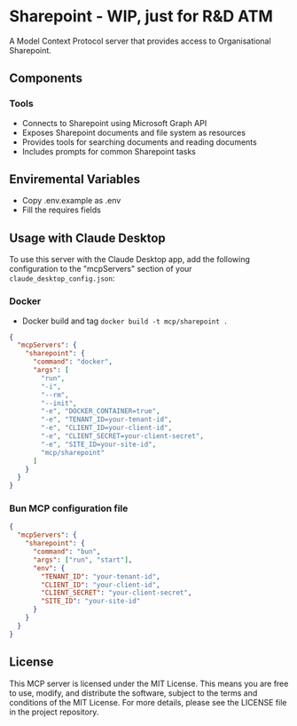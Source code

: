 # Sharepoint - WIP, just for R&D ATM

A Model Context Protocol server that provides access to Organisational Sharepoint.

## Components

### Tools
- Connects to Sharepoint using Microsoft Graph API
- Exposes Sharepoint documents and file system as resources
- Provides tools for searching documents and reading documents
- Includes prompts for common Sharepoint tasks

## Enviremental Variables

- Copy .env.example as .env
- Fill the requires fields

## Usage with Claude Desktop

To use this server with the Claude Desktop app, add the following configuration to the "mcpServers" section of your `claude_desktop_config.json`:

### Docker

* Docker build and tag `docker build -t mcp/sharepoint .`

```json
{
  "mcpServers": {
    "sharepoint": {
      "command": "docker",
      "args": [
        "run", 
        "-i", 
        "--rm", 
        "--init", 
        "-e", "DOCKER_CONTAINER=true",
        "-e", "TENANT_ID=your-tenant-id",
        "-e", "CLIENT_ID=your-client-id",
        "-e", "CLIENT_SECRET=your-client-secret",
        "-e", "SITE_ID=your-site-id",
        "mcp/sharepoint"
      ]
    }
  }
}
```
### Bun MCP configuration file

```json
{
  "mcpServers": {
    "sharepoint": {
      "command": "bun",
      "args": ["run", "start"],
      "env": {
        "TENANT_ID": "your-tenant-id",
        "CLIENT_ID": "your-client-id",
        "CLIENT_SECRET": "your-client-secret",
        "SITE_ID": "your-site-id"
      }
    }
  }
}
```



## License

This MCP server is licensed under the MIT License. This means you are free to use, modify, and distribute the software, subject to the terms and conditions of the MIT License. For more details, please see the LICENSE file in the project repository.
